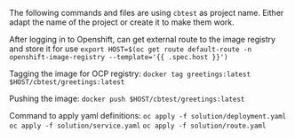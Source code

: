 The following commands and files are using `cbtest` as project name. Either adapt the name of the project or create it to make them work.

After logging in to Openshift, can get external route to the image registry and store it for use
`export HOST=$(oc get route default-route -n openshift-image-registry --template='{{ .spec.host }}')`

Tagging the image for OCP registry:
`docker tag greetings:latest $HOST/cbtest/greetings:latest`

Pushing the image:
`docker push $HOST/cbtest/greetings:latest`

Command to apply yaml definitions:
`oc apply -f solution/deployment.yaml`
`oc apply -f solution/service.yaml`
`oc apply -f solution/route.yaml`